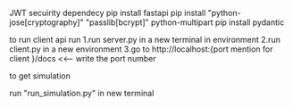JWT secuirity dependecy
pip install fastapi
pip install "python-jose[cryptography]" "passlib[bcrypt]" python-multipart
pip install pydantic

to run client api run 
1.run server.py in a new terminal in environment
2.run client.py in a new environment
3.go to http://localhost:{port mention for client }/docs <<-- write the port number 


to get simulation

run "run_simulation.py" in new terminal



